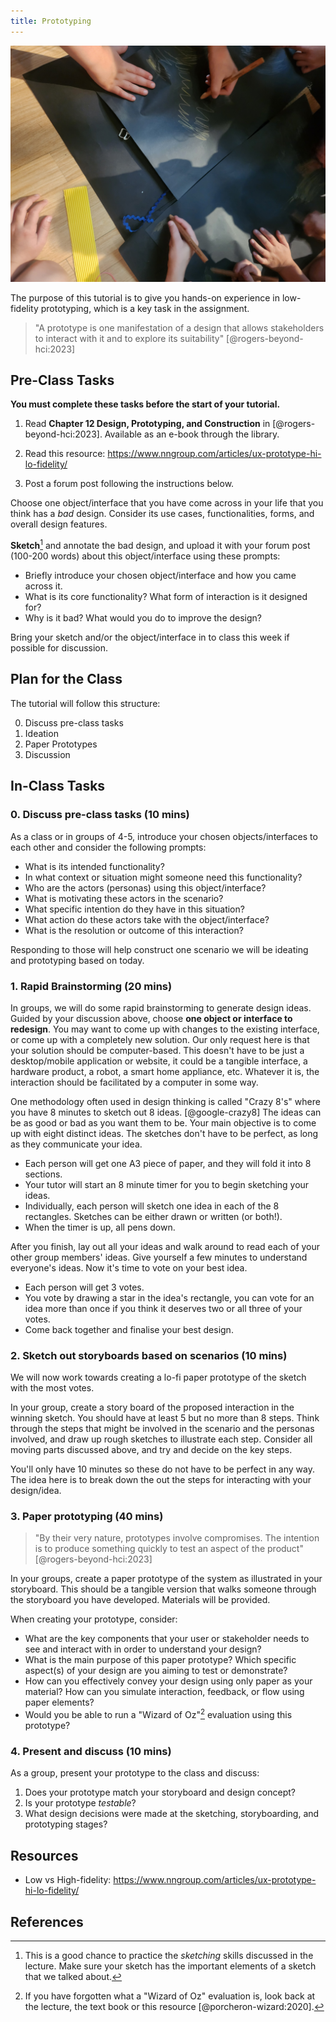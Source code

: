 ```yaml
---
title: Prototyping
---
```


![Collaborative Sketching and Ideating](img/sketching.jpg)

The purpose of this tutorial is to give you hands-on experience in low-fidelity prototyping, which is a key task in the assignment.

> "A prototype is one manifestation of a design that allows stakeholders to interact with it and to explore its suitability" [@rogers-beyond-hci:2023]

## Pre-Class Tasks

 **You must complete these tasks before the start of your tutorial.**

1. Read **Chapter 12 Design, Prototyping, and Construction** in [@rogers-beyond-hci:2023]. Available as an e-book through the library.

2. Read this resource: <https://www.nngroup.com/articles/ux-prototype-hi-lo-fidelity/>

3. Post a forum post following the instructions below. 

Choose one object/interface that you have come across in your life that you think has a _bad_ design. Consider its use cases, functionalities, forms, and overall design features.

**Sketch**[^sketch] and annotate the bad design, and upload it with your forum post (100-200 words) about this object/interface using these prompts:

- Briefly introduce your chosen object/interface and how you came across it.
- What is its core functionality? What form of interaction is it designed for? 
- Why is it bad? What would you do to improve the design?

Bring your sketch and/or the object/interface in to class this week if possible for discussion.

[^sketch]: This is a good chance to practice the _sketching_ skills discussed in the lecture. Make sure your sketch has the important elements of a sketch that we talked about.

## Plan for the Class

The tutorial will follow this structure:

0.  Discuss pre-class tasks 
1.  Ideation 
2.  Paper Prototypes 
3.  Discussion 

## In-Class Tasks

### 0. Discuss pre-class tasks (10 mins)

As a class or in groups of 4-5, introduce your chosen objects/interfaces to each other and consider the following prompts:

- What is its intended functionality? 
- In what context or situation might someone need this functionality? 
- Who are the actors (personas) using this object/interface?
- What is motivating these actors in the scenario?
- What specific intention do they have in this situation?
- What action do these actors take with the object/interface?
- What is the resolution or outcome of this interaction?

Responding to those will help construct one scenario we will be ideating and prototyping based on today.

### 1. Rapid Brainstorming (20 mins)

In groups, we will do some rapid brainstorming to generate design ideas. Guided by your discussion above, choose **one object or interface to redesign**. You may want to come up with changes to the existing interface, or come up with a completely new solution. Our only request here is that your solution should be computer-based. This doesn't have to be just a desktop/mobile application or website, it could be a tangible interface, a hardware product, a robot, a smart home appliance, etc. Whatever it is, the interaction should be facilitated by a computer in some way.

One methodology often used in design thinking is called "Crazy 8's" where you have 8 minutes to sketch out 8 ideas. [@google-crazy8] The ideas can be as good or bad as you want them to be. Your main objective is to come up with eight distinct ideas. The sketches don't have to be perfect, as long as they communicate your idea. 

- Each person will get one A3 piece of paper, and they will fold it into 8 sections. 
- Your tutor will start an 8 minute timer for you to begin sketching your ideas.
- Individually, each person will sketch one idea in each of the 8 rectangles. Sketches can be either drawn or written (or both!). 
- When the timer is up, all pens down. 

After you finish, lay out all your ideas and walk around to read each of your other group members' ideas. Give yourself a few minutes to understand everyone's ideas. Now it's time to vote on your best idea. 

- Each person will get 3 votes.
- You vote by drawing a star in the idea's rectangle, you can vote for an idea more than once if you think it deserves two or all three of your votes. 
- Come back together and finalise your best design.

### 2. Sketch out storyboards based on scenarios (10 mins)

We will now work towards creating a lo-fi paper prototype of the sketch with the most votes. 

In your group, create a story board of the proposed interaction in the winning sketch. You should have at least 5 but no more than 8 steps. Think through the steps that might be involved in the scenario and the personas involved, and draw up rough sketches to illustrate each step. Consider all moving parts discussed above, and try and decide on the key steps. 

You'll only have 10 minutes so these do not have to be perfect in any way. The idea here is to break down the out the steps for interacting with your design/idea.

### 3. Paper prototyping (40 mins)

> "By their very nature, prototypes involve compromises. The intention is to produce something quickly to test an aspect of the product" [@rogers-beyond-hci:2023]

In your groups, create a paper prototype of the system as illustrated in your storyboard. This should be a tangible version that walks someone through the storyboard you have developed. Materials will be provided.

When creating your prototype, consider:

- What are the key components that your user or stakeholder needs to see and interact with in order to understand your design?
- What is the main purpose of this paper prototype? Which specific aspect(s) of your design are you aiming to test or demonstrate?
- How can you effectively convey your design using only paper as your material? How can you simulate interaction, feedback, or flow using paper elements?
- Would you be able to run a "Wizard of Oz"[^oz] evaluation using this prototype?

[^oz]: If you have forgotten what a "Wizard of Oz" evaluation is, look back at the lecture, the text book or this resource [@porcheron-wizard:2020].

### 4. Present and discuss (10 mins)

As a group, present your prototype to the class and discuss:

1. Does your prototype match your storyboard and design concept?
2. Is your prototype _testable_?
3. What design decisions were made at the sketching, storyboarding, and prototyping stages?

## Resources

- Low vs High-fidelity: <https://www.nngroup.com/articles/ux-prototype-hi-lo-fidelity/>

## References
